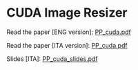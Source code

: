 # CUDA Image Resizer

Read the paper [ENG version]: [PP_cuda.pdf](https://github.com/user-attachments/files/17365076/PP_cuda-1.pdf)

Read the paper [ITA version]: [PP_cuda.pdf](https://github.com/simogiovannini/PP_image_resizer_cuda/files/13751478/PP_cuda.pdf)

Slides [ITA]: [PP_cuda_slides.pdf](https://github.com/simogiovannini/PP_image_resizer_cuda/files/13894958/PP_cuda_slides.pdf)
